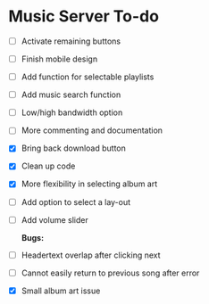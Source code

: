 Music Server To-do
==================

- [ ] Activate remaining buttons
- [ ] Finish mobile design
- [ ] Add function for selectable playlists
- [ ] Add music search function
- [ ] Low/high bandwidth option
- [ ] More commenting and documentation
- [x] Bring back download button
- [x] Clean up code
- [x] More flexibility in selecting album art
- [ ] Add option to select a lay-out
- [ ] Add volume slider

  **Bugs:**

- [ ] Headertext overlap after clicking next
- [ ] Cannot easily return to previous song after error
- [x] Small album art issue
